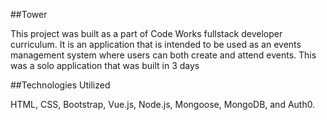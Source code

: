 ##Tower

This project was built as a part of Code Works fullstack developer curriculum. It is an application that is intended to be used as an events management system where users can both create and attend events. This was a solo application that was built in 3 days

##Technologies Utilized

HTML, CSS, Bootstrap, Vue.js, Node.js, Mongoose, MongoDB, and Auth0.
